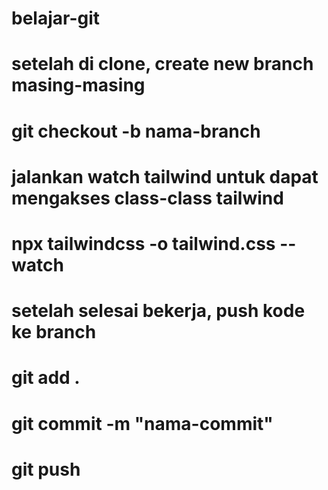# belajar-git

# setelah di clone, create new branch masing-masing
# git checkout -b nama-branch

# jalankan watch tailwind untuk dapat mengakses class-class tailwind
# npx tailwindcss -o tailwind.css --watch

# setelah selesai bekerja, push kode ke branch
# git add .
# git commit -m "nama-commit"
# git push

